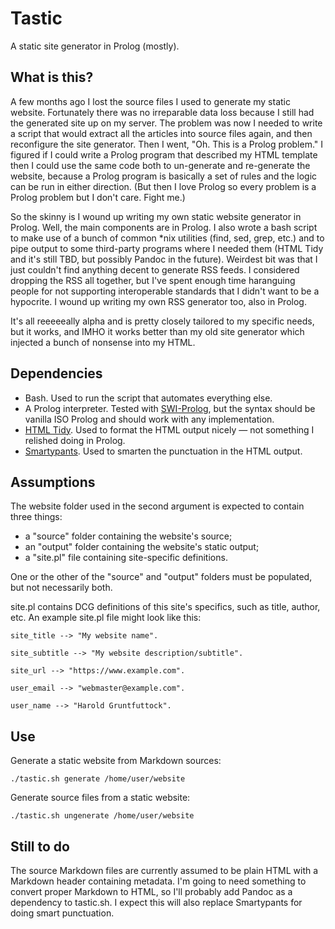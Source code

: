 # Tastic

A static site generator in Prolog (mostly).

## What is this?

A few months ago I lost the source files I used to generate my static website. Fortunately there was no irreparable data loss because I still had the generated site up on my server. The problem was now I needed to write a script that would extract all the articles into source files again, and then reconfigure the site generator. Then I went, "Oh. This is a Prolog problem." I figured if I could write a Prolog program that described my HTML template then I could use the same code both to un-generate and re-generate the website, because a Prolog program is basically a set of rules and the logic can be run in either direction. (But then I love Prolog so every problem is a Prolog problem but I don't care. Fight me.)

So the skinny is I wound up writing my own static website generator in Prolog. Well, the main components are in Prolog. I also wrote a bash script to make use of a bunch of common \*nix utilities (find, sed, grep, etc.) and to pipe output to some third-party programs where I needed them (HTML Tidy and it's still TBD, but possibly Pandoc in the future). Weirdest bit was that I just couldn't find anything decent to generate RSS feeds. I considered dropping the RSS all together, but I've spent enough time haranguing people for not supporting interoperable standards that I didn't want to be a hypocrite. I wound up writing my own RSS generator too, also in Prolog.

It's all reeeeeally alpha and is pretty closely tailored to my specific needs, but it works, and IMHO it works better than my old site generator which injected a bunch of nonsense into my HTML.

## Dependencies

* Bash. Used to run the script that automates everything else.
* A Prolog interpreter. Tested with [SWI-Prolog](https://www.swi-prolog.org/), but the syntax should be vanilla ISO Prolog and should work with any implementation.
* [HTML Tidy](http://www.html-tidy.org/). Used to format the HTML output nicely — not something I relished doing in Prolog.
* [Smartypants](https://github.com/leohemsted/smartypants.py). Used to smarten the punctuation in the HTML output.

## Assumptions

The website folder used in the second argument is expected to contain three things:

* a "source" folder containing the website's source;
* an "output" folder containing the website's static output;
* a "site.pl" file containing site-specific definitions.

One or the other of the "source" and "output" folders must be populated, but not necessarily both.

site.pl contains DCG definitions of this site's specifics, such as title, author, etc. An example site.pl file might look like this:

	site_title --> "My website name".

	site_subtitle --> "My website description/subtitle".

	site_url --> "https://www.example.com".

	user_email --> "webmaster@example.com".

	user_name --> "Harold Gruntfuttock".

## Use

Generate a static website from Markdown sources:

	./tastic.sh generate /home/user/website

Generate source files from a static website:

	./tastic.sh ungenerate /home/user/website

## Still to do

The source Markdown files are currently assumed to be plain HTML with a Markdown header containing metadata. I'm going to need something to convert proper Markdown to HTML, so I'll probably add Pandoc as a dependency to tastic.sh. I expect this will also replace Smartypants for doing smart punctuation.
